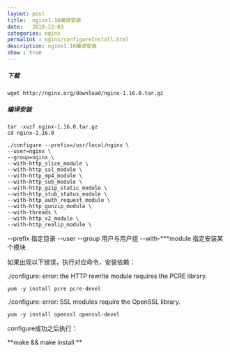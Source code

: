 ```yaml
---
layout: post
title:  nginx1.16编译安装
date:   2018-12-03
categories: nginx
permalink : nginx/configureInstall.html
description: nginx1.16编译安装
show : true
---
```


##### 下载

```shell
wget http://nginx.org/download/nginx-1.16.0.tar.gz
```

##### 编译安装

```shell
tar -xvzf nginx-1.16.0.tar.gz
cd nginx-1.16.0

./configure --prefix=/usr/local/nginx \ 
--user=nginx \
--group=nginx \
--with-http_slice_module \
--with-http_ssl_module \
--with-http_mp4_module \
--with-http_sub_module \ 
--with-http_gzip_static_module \
--with-http_stub_status_module \
--with-http_auth_request_module \
--with-http_gunzip_module \
--with-threads \
--with-http_v2_module \
--with-http_realip_module \
```

--prefix 指定目录 --user --group 用户与用户组 --with-***module 指定安装某个模块

如果出现以下错误，执行对应命令，安装依赖：

./configure: error: the HTTP rewrite module requires the PCRE library.

```shell
yum -y install pcre pcre-devel
```

./configure: error: SSL modules require the OpenSSL library.

```shell
yum -y install openssl openssl-devel
```

configure成功之后执行：

**make && make install **

